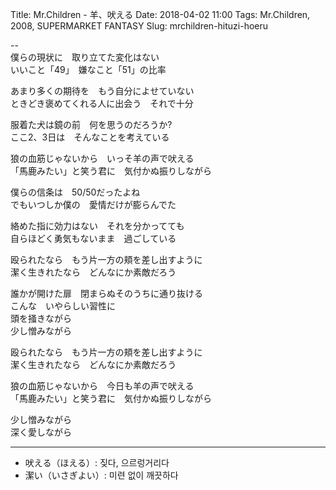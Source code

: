 Title: Mr.Children - 羊、吠える
Date: 2018-04-02 11:00
Tags: Mr.Children, 2008, SUPERMARKET FANTASY
Slug: mrchildren-hituzi-hoeru


--  
僕らの現状に　取り立てた変化はない  
いいこと「49」　嫌なこと「51」の比率  
  
あまり多くの期待を　もう自分によせていない  
ときどき褒めてくれる人に出会う　それで十分  
  
服着た犬は鏡の前　何を思うのだろうか?  
ここ2、3日は　そんなことを考えている  
  
狼の血筋じゃないから　いっそ羊の声で吠える  
「馬鹿みたい」と笑う君に　気付かぬ振りしながら  
  
僕らの信条は　50/50だったよね  
でもいつしか僕の　愛情だけが膨らんでた  
  
絡めた指に効力はない　それを分かってても  
自らほどく勇気もないまま　過ごしている  
  
殴られたなら　もう片一方の頬を差し出すように  
潔く生きれたなら　どんなにか素敵だろう  
  
誰かが開けた扉　閉まらぬそのうちに通り抜ける  
こんな　いやらしい習性に  
頭を掻きながら  
少し憎みながら  
  
殴られたなら　もう片一方の頬を差し出すように  
潔く生きれたなら　どんなにか素敵だろう  
  
狼の血筋じゃないから　今日も羊の声で吠える  
「馬鹿みたい」と笑う君に　気付かぬ振りしながら  
  
少し憎みながら  
深く愛しながら

---

>
- 吠える（ほえる）: 짖다, 으르렁거리다
- 潔い（いさぎよい）: 미련 없이 깨끗하다
